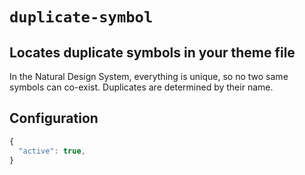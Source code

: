 # ```duplicate-symbol```

## Locates duplicate symbols in your theme file

In the Natural Design System, everything is unique, so no two same symbols can co-exist. Duplicates are determined by their name.

## Configuration

```js
{
  "active": true,
}
```